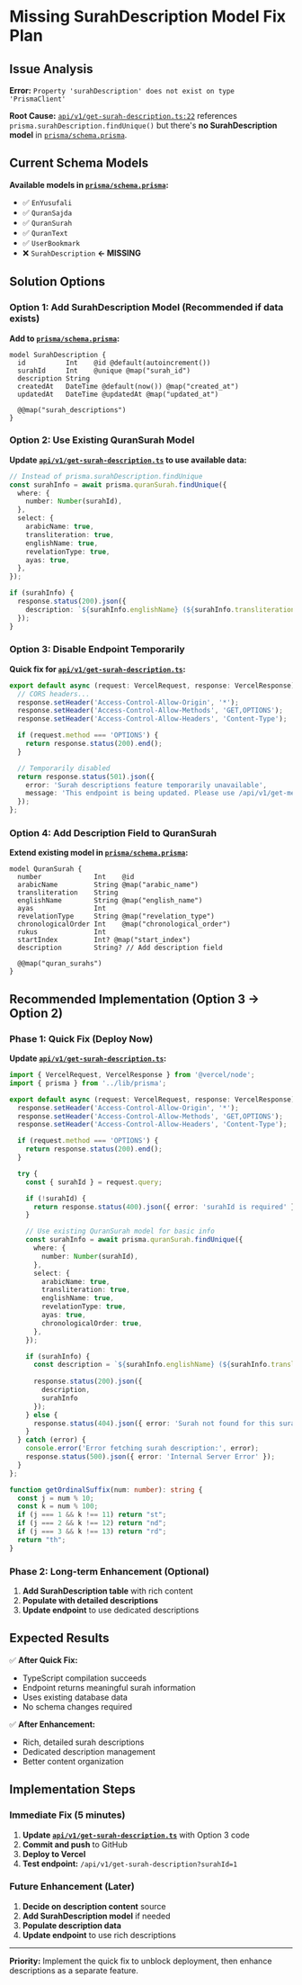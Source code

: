 # Missing SurahDescription Model Fix Plan

## Issue Analysis

**Error:** `Property 'surahDescription' does not exist on type 'PrismaClient'`

**Root Cause:** [`api/v1/get-surah-description.ts:22`](api/v1/get-surah-description.ts:22) references `prisma.surahDescription.findUnique()` but there's **no SurahDescription model** in [`prisma/schema.prisma`](prisma/schema.prisma).

## Current Schema Models

**Available models in [`prisma/schema.prisma`](prisma/schema.prisma):**
- ✅ `EnYusufali` 
- ✅ `QuranSajda`
- ✅ `QuranSurah` 
- ✅ `QuranText`
- ✅ `UserBookmark`
- ❌ `SurahDescription` **← MISSING**

## Solution Options

### Option 1: Add SurahDescription Model (Recommended if data exists)

**Add to [`prisma/schema.prisma`](prisma/schema.prisma):**
```prisma
model SurahDescription {
  id          Int    @id @default(autoincrement())
  surahId     Int    @unique @map("surah_id")
  description String
  createdAt   DateTime @default(now()) @map("created_at")
  updatedAt   DateTime @updatedAt @map("updated_at")
  
  @@map("surah_descriptions")
}
```

### Option 2: Use Existing QuranSurah Model

**Update [`api/v1/get-surah-description.ts`](api/v1/get-surah-description.ts) to use available data:**
```typescript
// Instead of prisma.surahDescription.findUnique
const surahInfo = await prisma.quranSurah.findUnique({
  where: {
    number: Number(surahId),
  },
  select: {
    arabicName: true,
    transliteration: true,
    englishName: true,
    revelationType: true,
    ayas: true,
  },
});

if (surahInfo) {
  response.status(200).json({ 
    description: `${surahInfo.englishName} (${surahInfo.transliteration}) - ${surahInfo.revelationType} revelation with ${surahInfo.ayas} verses.`
  });
}
```

### Option 3: Disable Endpoint Temporarily

**Quick fix for [`api/v1/get-surah-description.ts`](api/v1/get-surah-description.ts):**
```typescript
export default async (request: VercelRequest, response: VercelResponse) => {
  // CORS headers...
  response.setHeader('Access-Control-Allow-Origin', '*');
  response.setHeader('Access-Control-Allow-Methods', 'GET,OPTIONS');
  response.setHeader('Access-Control-Allow-Headers', 'Content-Type');

  if (request.method === 'OPTIONS') {
    return response.status(200).end();
  }

  // Temporarily disabled
  return response.status(501).json({ 
    error: 'Surah descriptions feature temporarily unavailable',
    message: 'This endpoint is being updated. Please use /api/v1/get-metadata for surah information.'
  });
};
```

### Option 4: Add Description Field to QuranSurah

**Extend existing model in [`prisma/schema.prisma`](prisma/schema.prisma):**
```prisma
model QuranSurah {
  number             Int    @id
  arabicName         String @map("arabic_name")
  transliteration    String
  englishName        String @map("english_name")
  ayas               Int
  revelationType     String @map("revelation_type")
  chronologicalOrder Int    @map("chronological_order")
  rukus              Int
  startIndex         Int? @map("start_index")
  description        String? // Add description field
  
  @@map("quran_surahs")
}
```

## Recommended Implementation (Option 3 → Option 2)

### Phase 1: Quick Fix (Deploy Now)
**Update [`api/v1/get-surah-description.ts`](api/v1/get-surah-description.ts):**
```typescript
import { VercelRequest, VercelResponse } from '@vercel/node';
import { prisma } from '../lib/prisma';

export default async (request: VercelRequest, response: VercelResponse) => {
  response.setHeader('Access-Control-Allow-Origin', '*');
  response.setHeader('Access-Control-Allow-Methods', 'GET,OPTIONS');
  response.setHeader('Access-Control-Allow-Headers', 'Content-Type');

  if (request.method === 'OPTIONS') {
    return response.status(200).end();
  }

  try {
    const { surahId } = request.query;

    if (!surahId) {
      return response.status(400).json({ error: 'surahId is required' });
    }

    // Use existing QuranSurah model for basic info
    const surahInfo = await prisma.quranSurah.findUnique({
      where: {
        number: Number(surahId),
      },
      select: {
        arabicName: true,
        transliteration: true,
        englishName: true,
        revelationType: true,
        ayas: true,
        chronologicalOrder: true,
      },
    });

    if (surahInfo) {
      const description = `${surahInfo.englishName} (${surahInfo.transliteration}) is a ${surahInfo.revelationType} Surah with ${surahInfo.ayas} verses. It is the ${surahInfo.chronologicalOrder}${getOrdinalSuffix(surahInfo.chronologicalOrder)} chapter revealed chronologically.`;
      
      response.status(200).json({ 
        description,
        surahInfo
      });
    } else {
      response.status(404).json({ error: 'Surah not found for this surahId' });
    }
  } catch (error) {
    console.error('Error fetching surah description:', error);
    response.status(500).json({ error: 'Internal Server Error' });
  }
};

function getOrdinalSuffix(num: number): string {
  const j = num % 10;
  const k = num % 100;
  if (j === 1 && k !== 11) return "st";
  if (j === 2 && k !== 12) return "nd";
  if (j === 3 && k !== 13) return "rd";
  return "th";
}
```

### Phase 2: Long-term Enhancement (Optional)
1. **Add SurahDescription table** with rich content
2. **Populate with detailed descriptions** 
3. **Update endpoint** to use dedicated descriptions

## Expected Results

✅ **After Quick Fix:**
- TypeScript compilation succeeds
- Endpoint returns meaningful surah information
- Uses existing database data
- No schema changes required

✅ **After Enhancement:**
- Rich, detailed surah descriptions
- Dedicated description management
- Better content organization

## Implementation Steps

### Immediate Fix (5 minutes)
1. **Update [`api/v1/get-surah-description.ts`](api/v1/get-surah-description.ts)** with Option 3 code
2. **Commit and push** to GitHub
3. **Deploy to Vercel**
4. **Test endpoint:** `/api/v1/get-surah-description?surahId=1`

### Future Enhancement (Later)
1. **Decide on description content** source
2. **Add SurahDescription model** if needed
3. **Populate description data**
4. **Update endpoint** to use rich descriptions

---

**Priority:** Implement the quick fix to unblock deployment, then enhance descriptions as a separate feature.